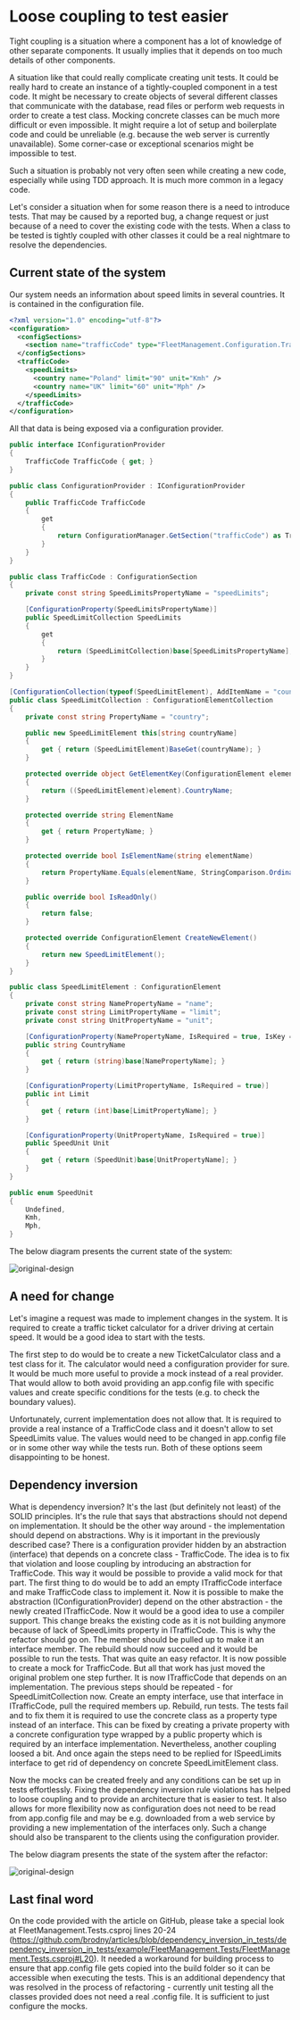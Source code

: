 # Loose coupling to test easier

Tight coupling is a situation where a component has a lot of knowledge of other separate components. It usually implies that it depends on too much details of other components.

A situation like that could really complicate creating unit tests. It could be really hard to create an instance of a tightly-coupled component in a test code. It might be necessary to create objects of several different classes that communicate with the database, read files or perform web requests in order to create a test class. Mocking concrete classes can be much more difficult or even impossible. It might require a lot of setup and boilerplate code and could be unreliable (e.g. because the web server is currently unavailable). Some corner-case or exceptional scenarios might be impossible to test.

Such a situation is probably not very often seen while creating a new code, especially while using TDD approach. It is much more common in a legacy code.

Let's consider a situation when for some reason there is a need to introduce tests. That may be caused by a reported bug, a change request or just because of a need to cover the existing code with the tests. When a class to be tested is tightly coupled with other classes it could be a real nightmare to resolve the dependencies.

## Current state of the system

Our system needs an information about speed limits in several countries. It is contained in the configuration file.

```xml
<?xml version="1.0" encoding="utf-8"?>
<configuration>
  <configSections>
    <section name="trafficCode" type="FleetManagement.Configuration.TrafficCode, FleetManagement" />
  </configSections>
  <trafficCode>
    <speedLimits>
      <country name="Poland" limit="90" unit="Kmh" />
      <country name="UK" limit="60" unit="Mph" />
    </speedLimits>
  </trafficCode>
</configuration>
```

All that data is being exposed via a configuration provider.

```c#
public interface IConfigurationProvider
{
    TrafficCode TrafficCode { get; }
}

public class ConfigurationProvider : IConfigurationProvider
{
    public TrafficCode TrafficCode
    {
        get
        {
            return ConfigurationManager.GetSection("trafficCode") as TrafficCode;
        }
    }
}

public class TrafficCode : ConfigurationSection
{
    private const string SpeedLimitsPropertyName = "speedLimits";

    [ConfigurationProperty(SpeedLimitsPropertyName)]
    public SpeedLimitCollection SpeedLimits
    {
        get
        {
            return (SpeedLimitCollection)base[SpeedLimitsPropertyName];
        }
    }
}

[ConfigurationCollection(typeof(SpeedLimitElement), AddItemName = "country")]
public class SpeedLimitCollection : ConfigurationElementCollection
{
    private const string PropertyName = "country";

    public new SpeedLimitElement this[string countryName]
    {
        get { return (SpeedLimitElement)BaseGet(countryName); }
    }

    protected override object GetElementKey(ConfigurationElement element)
    {
        return ((SpeedLimitElement)element).CountryName;
    }

    protected override string ElementName
    {
        get { return PropertyName; }
    }

    protected override bool IsElementName(string elementName)
    {
        return PropertyName.Equals(elementName, StringComparison.OrdinalIgnoreCase);
    }

    public override bool IsReadOnly()
    {
        return false;
    }

    protected override ConfigurationElement CreateNewElement()
    {
        return new SpeedLimitElement();
    }
}

public class SpeedLimitElement : ConfigurationElement
{
    private const string NamePropertyName = "name";
    private const string LimitPropertyName = "limit";
    private const string UnitPropertyName = "unit";

    [ConfigurationProperty(NamePropertyName, IsRequired = true, IsKey = true)]
    public string CountryName
    {
        get { return (string)base[NamePropertyName]; }
    }

    [ConfigurationProperty(LimitPropertyName, IsRequired = true)]
    public int Limit
    {
        get { return (int)base[LimitPropertyName]; }
    }

    [ConfigurationProperty(UnitPropertyName, IsRequired = true)]
    public SpeedUnit Unit
    {
        get { return (SpeedUnit)base[UnitPropertyName]; }
    }
}

public enum SpeedUnit
{
    Undefined,
    Kmh,
    Mph,
}
```

The below diagram presents the current state of the system:

![original-design](./original_system_design.png "Original system design")

## A need for change

Let's imagine a request was made to implement changes in the system. It is required to create a traffic ticket calculator for a driver driving at certain speed. It would be a good idea to start with the tests.

The first step to do would be to create a new TicketCalculator class and a test class for it. The calculator would need a configuration provider for sure. It would be much more useful to provide a mock instead of a real provider. That would allow to both avoid providing an app.config file with specific values and create specific conditions for the tests (e.g. to check the boundary values).

Unfortunately, current implementation does not allow that. It is required to provide a real instance of a TrafficCode class and it doesn't allow to set SpeedLimits value. The values would need to be changed in app.config file or in some other way while the tests run. Both of these options seem disappointing to be honest.

## Dependency inversion

What is dependency inversion? It's the last (but definitely not least) of the SOLID principles. It's the rule that says that abstractions should not depend on implementation. It should be the other way around - the implementation should depend on abstractions.
Why is it important in the previously described case? There is a configuration provider hidden by an abstraction (interface) that depends on a concrete class - TrafficCode. The idea is to fix that violation and loose coupling by introducing an abstraction for TrafficCode. This way it would be possible to provide a valid mock for that part.
The first thing to do would be to add an empty ITrafficCode interface and make TrafficCode class to implement it.
Now it is possible to make the abstraction (IConfigurationProvider) depend on the other abstraction - the newly created ITrafficCode. Now it would be a good idea to use a compiler support. This change breaks the existing code as it is not building anymore because of lack of SpeedLimits property in ITrafficCode. This is why the refactor should go on. The member should be pulled up to make it an interface member. The rebuild should now succeed and it would be possible to run the tests. That was quite an easy refactor.
It is now possible to create a mock for TrafficCode. But all that work has just moved the original problem one step further. It is now ITrafficCode that depends on an implementation. The previous steps should be repeated - for SpeedLimitCollection now.
Create an empty interface, use that interface in ITrafficCode, pull the required members up. Rebuild, run tests. The tests fail and to fix them it is required to use the concrete class as a property type instead of an interface. This can be fixed by creating a private property with a concrete configuration type wrapped by a public property which is required by an interface implementation. Nevertheless, another coupling loosed a bit.
And once again the steps need to be replied for ISpeedLimits interface to get rid of dependency on concrete SpeedLimitElement class.

Now the mocks can be created freely and any conditions can be set up in tests effortlessly. Fixing the dependency inversion rule violations has helped to loose coupling and to provide an architecture that is easier to test. It also allows for more flexibility now as configuration does not need to be read from app.config file and may be e.g. downloaded from a web service by providing a new implementation of the interfaces only. Such a change should also be transparent to the clients using the configuration provider.

The below diagram presents the state of the system after the refactor:

![original-design](./system_design_after_refactor.png "System design after refactor")

## Last final word

On the code provided with the article on GitHub, please take a special look at FleetManagement.Tests.csproj lines 20-24 (https://github.com/brodny/articles/blob/dependency_inversion_in_tests/dependency_inversion_in_tests/example/FleetManagement.Tests/FleetManagement.Tests.csproj#L20). It needed a workaround for building process to ensure that app.config file gets copied into the build folder so it can be accessible when executing the tests. This is an additional dependency that was resolved in the process of refactoring - currently unit testing all the classes provided does not need a real .config file. It is sufficient to just configure the mocks.

